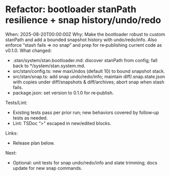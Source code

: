 # Refactor: bootloader stanPath resilience + snap history/undo/redo

When: 2025-08-20T00:00:00Z
Why: Make the bootloader robust to custom stanPath and add a bounded snapshot history with undo/redo/info. Also enforce “stash fails ⇒ no snap” and prep for re‑publishing current code as v0.1.0.
What changed:
- .stan/system/stan.bootloader.md: discover stanPath from config; fall back to */system/stan.system.md.
- src/stan/config.ts: new maxUndos (default 10) to bound snapshot stack.
- src/stan/snap.ts: add snap undo/redo/info; maintain diff/.snap.state.json with copies under diff/snapshots \& diff/archives; abort snap when stash fails.
- package.json: set version to 0.1.0 for re‑publish.

Tests/Lint:
- Existing tests pass per prior run; new behaviors covered by follow‑up tests as needed.
- Lint: TSDoc “>” escaped in new/edited blocks.

Links:
- Release plan below.

Next:
- Optional: unit tests for snap undo/redo/info and state trimming; docs update for new snap commands.
